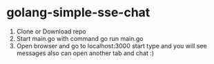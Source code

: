 # golang-simple-sse-chat
1. Clone or Download repo
2. Start main.go with command go run main.go
3. Open browser and go to localhost:3000 start type and you will see messages also can open another tab and chat :)
